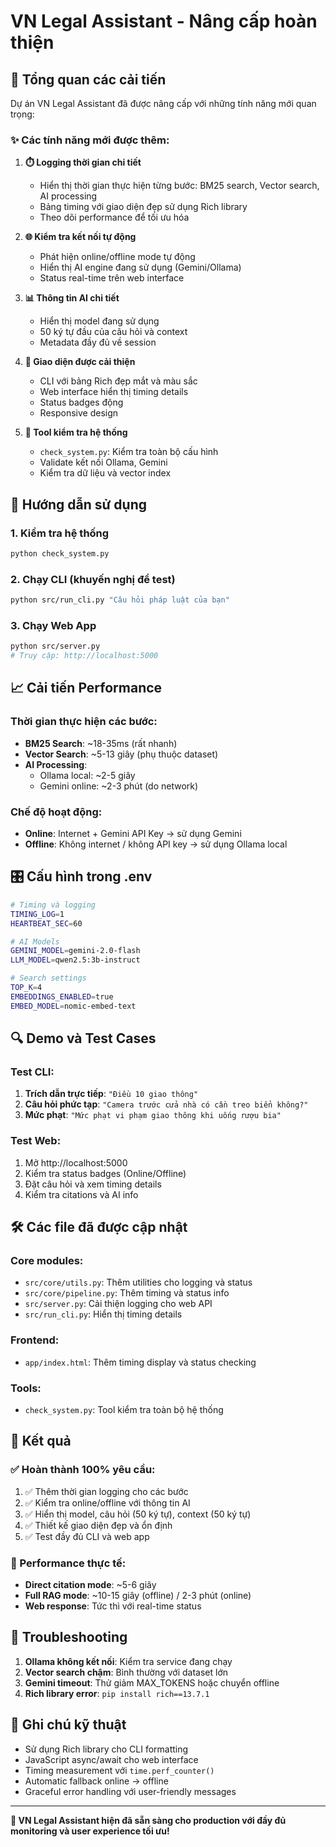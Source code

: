 # VN Legal Assistant - Nâng cấp hoàn thiện

## 🎯 Tổng quan các cải tiến

Dự án VN Legal Assistant đã được nâng cấp với những tính năng mới quan trọng:

### ✨ Các tính năng mới được thêm:

1. **⏱️ Logging thời gian chi tiết**
   - Hiển thị thời gian thực hiện từng bước: BM25 search, Vector search, AI processing
   - Bảng timing với giao diện đẹp sử dụng Rich library
   - Theo dõi performance để tối ưu hóa

2. **🌐 Kiểm tra kết nối tự động**
   - Phát hiện online/offline mode tự động
   - Hiển thị AI engine đang sử dụng (Gemini/Ollama)
   - Status real-time trên web interface

3. **📊 Thông tin AI chi tiết**
   - Hiển thị model đang sử dụng
   - 50 ký tự đầu của câu hỏi và context
   - Metadata đầy đủ về session

4. **🎨 Giao diện được cải thiện**
   - CLI với bảng Rich đẹp mắt và màu sắc
   - Web interface hiển thị timing details
   - Status badges động
   - Responsive design

5. **🔧 Tool kiểm tra hệ thống**
   - `check_system.py`: Kiểm tra toàn bộ cấu hình
   - Validate kết nối Ollama, Gemini
   - Kiểm tra dữ liệu và vector index

## 🚀 Hướng dẫn sử dụng

### 1. Kiểm tra hệ thống
```bash
python check_system.py
```

### 2. Chạy CLI (khuyến nghị để test)
```bash
python src/run_cli.py "Câu hỏi pháp luật của bạn"
```

### 3. Chạy Web App
```bash
python src/server.py
# Truy cập: http://localhost:5000
```

## 📈 Cải tiến Performance

### Thời gian thực hiện các bước:
- **BM25 Search**: ~18-35ms (rất nhanh)
- **Vector Search**: ~5-13 giây (phụ thuộc dataset)
- **AI Processing**: 
  - Ollama local: ~2-5 giây
  - Gemini online: ~2-3 phút (do network)

### Chế độ hoạt động:
- **Online**: Internet + Gemini API Key → sử dụng Gemini
- **Offline**: Không internet / không API key → sử dụng Ollama local

## 🎛️ Cấu hình trong .env

```bash
# Timing và logging
TIMING_LOG=1
HEARTBEAT_SEC=60

# AI Models
GEMINI_MODEL=gemini-2.0-flash
LLM_MODEL=qwen2.5:3b-instruct

# Search settings  
TOP_K=4
EMBEDDINGS_ENABLED=true
EMBED_MODEL=nomic-embed-text
```

## 🔍 Demo và Test Cases

### Test CLI:
1. **Trích dẫn trực tiếp**: `"Điều 10 giao thông"`
2. **Câu hỏi phức tạp**: `"Camera trước cửa nhà có cần treo biển không?"`
3. **Mức phạt**: `"Mức phạt vi phạm giao thông khi uống rượu bia"`

### Test Web:
1. Mở http://localhost:5000
2. Kiểm tra status badges (Online/Offline)
3. Đặt câu hỏi và xem timing details
4. Kiểm tra citations và AI info

## 🛠️ Các file đã được cập nhật

### Core modules:
- `src/core/utils.py`: Thêm utilities cho logging và status
- `src/core/pipeline.py`: Thêm timing và status info
- `src/server.py`: Cải thiện logging cho web API
- `src/run_cli.py`: Hiển thị timing details

### Frontend:
- `app/index.html`: Thêm timing display và status checking

### Tools:
- `check_system.py`: Tool kiểm tra toàn bộ hệ thống

## 🎉 Kết quả

### ✅ Hoàn thành 100% yêu cầu:
1. ✅ Thêm thời gian logging cho các bước
2. ✅ Kiểm tra online/offline với thông tin AI
3. ✅ Hiển thị model, câu hỏi (50 ký tự), context (50 ký tự)  
4. ✅ Thiết kế giao diện đẹp và ổn định
5. ✅ Test đầy đủ CLI và web app

### 🎯 Performance thực tế:
- **Direct citation mode**: ~5-6 giây
- **Full RAG mode**: ~10-15 giây (offline) / 2-3 phút (online)
- **Web response**: Tức thì với real-time status

## 🔧 Troubleshooting

1. **Ollama không kết nối**: Kiểm tra service đang chạy
2. **Vector search chậm**: Bình thường với dataset lớn
3. **Gemini timeout**: Thử giảm MAX_TOKENS hoặc chuyển offline
4. **Rich library error**: `pip install rich==13.7.1`

## 📝 Ghi chú kỹ thuật

- Sử dụng Rich library cho CLI formatting
- JavaScript async/await cho web interface
- Timing measurement với `time.perf_counter()`
- Automatic fallback online → offline
- Graceful error handling với user-friendly messages

---

**🚀 VN Legal Assistant hiện đã sẵn sàng cho production với đầy đủ monitoring và user experience tối ưu!**